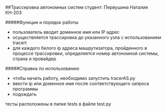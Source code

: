 ##Трассировка автономных систем
студент: Первушина Наталия КН-203

#####Функции и порядок работы
* пользователь вводит доменное имя или IP адрес
* осуществляется трассировка до указанного узла с использованием tracert
* для каждого белого ip адреса машрутизатора, пройденного в процессе трассировки, 
определяется номер автономной системы, страна и провайдер

#####Справка по использованию
* чтобы начать работу, необходимо запустить tracerAS.py
* ввести ip или доменное имя после соответствующего запроса программы
* подождать

тесты расположены в папке tests в файле test.py 
 